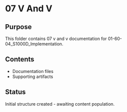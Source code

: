 # 07 V And V

## Purpose
This folder contains 07 v and v documentation for 01-60-04_S1000D_Implementation.

## Contents
- Documentation files
- Supporting artifacts

## Status
Initial structure created - awaiting content population.
